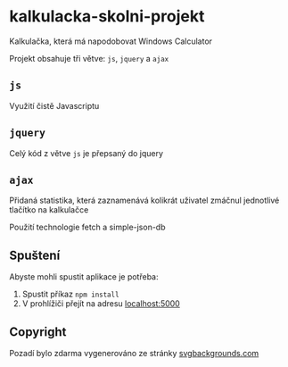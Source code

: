 # kalkulacka-skolni-projekt

Kalkulačka, která má napodobovat Windows Calculator

Projekt obsahuje tři větve: `js`, `jquery` a `ajax`

## `js`

Využití čistě Javascriptu

## `jquery`

Celý kód z větve `js` je přepsaný do jquery

## `ajax`

Přidaná statistika, která zaznamenává kolikrát uživatel zmáčnul jednotlivé tlačítko na kalkulačce

Použití technologie fetch a simple-json-db

## Spuštení

Abyste mohli spustit aplikace je potřeba:

1. Spustit příkaz `npm install`
2. V prohlížiči přejít na adresu
   <a href="http://localhost:5000" target="_blank">localhost:5000</a>

## Copyright

Pozadí bylo zdarma vygenerováno ze stránky [svgbackgrounds.com](https://www.svgbackgrounds.com/)

